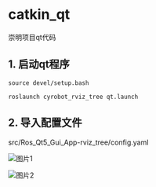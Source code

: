 # catkin_qt
崇明项目qt代码

## 1. 启动qt程序
```
source devel/setup.bash
```
```
roslaunch cyrobot_rviz_tree qt.launch
```
## 2. 导入配置文件  
src/Ros_Qt5_Gui_App-rviz_tree/config.yaml

![图片1](img/1.bmp "图片1")

![图片2](img/2.bmp "图片2")

